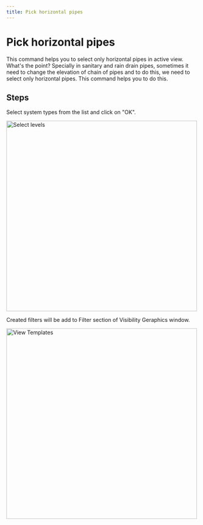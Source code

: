 ```yaml
---
title: Pick horizontal pipes
---
```


# Pick horizontal pipes
This command helps you to select only horizontal pipes in active view. What's the point? 
Specially in sanitary and rain drain pipes, sometimes it need to change the elevation of chain of pipes and to do this, we need to select only horizontal pipes. This command helps you to do this.
## Steps
Select system types from the list and click on "OK".

<img src="https://pars-bim.github.io/docs/Assets/Createfilterbysystem.jpg" alt="Select levels" width="500">

Created filters will be add to Filter section of Visibility Geraphics window.

<img src="https://pars-bim.github.io/docs/Assets/VGsystems.jpg" alt="View Templates" width="500">
